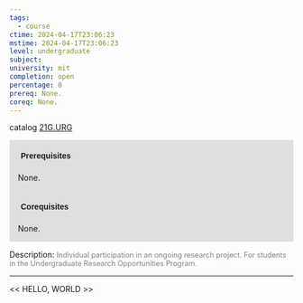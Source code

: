 ```yaml
---
tags:
  - course
ctime: 2024-04-17T23:06:23
mstime: 2024-04-17T23:06:23
level: undergraduate
subject: 
university: mit
completion: open
percentage: 0
prereq: None.
coreq: None.
---
```


catalog [21G.URG](http://student.mit.edu/catalog/m21Gs.html#21G.URG)

<span style="display: block; padding: 15px; background-color: rgb(100, 100, 100, 0.2);"><font id="m_prereq2288_0" style="display: block; font-family: Arial, sans-serif; font-weight: bold; padding: 5px">Prerequisites</font><br><span id="prereq2288_0">None.</span></span>
<span style="display: block; padding: 15px; background-color: rgb(100, 100, 100, 0.2);"><font id="m_coreq2288_0" style="display: block; font-family: Arial, sans-serif; font-weight: bold; padding: 5px">Corequisites</font><br><span id="coreq2288_0">None.</span></span>

<font style="">Description:</font>
<font style="color: grey; font-size: 0.8rem;">Individual participation in an ongoing research project. For students in the Undergraduate Research Opportunities Program.</font>



---

<< HELLO, WORLD >>
